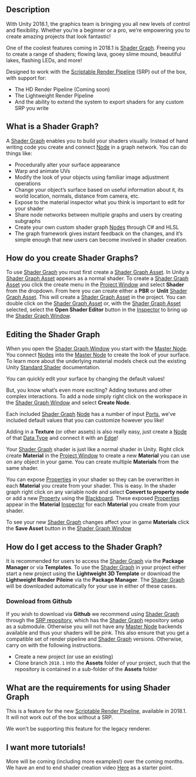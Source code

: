 ## Description

With Unity 2018.1, the graphics team is bringing you all new levels of control and flexibility. Whether you’re a beginner or a pro, we’re empowering you to create amazing projects that look fantastic!

One of the coolest features coming in 2018.1 is [Shader Graph](https://github.com/Unity-Technologies/ShaderGraph/wiki/Shader-Graph). Freeing you to create a range of shaders; flowing lava, gooey slime mound, beautiful lakes, flashing LEDs, and more!

Designed to work with the [Scriptable Render Pipeline](https://forum.unity.com/threads/feedback-wanted-scriptable-render-pipelines.470095/) (SRP) out of the box, with support for:
- The HD Render Pipeline (Coming soon)
- The Lightweight Render Pipeline
- And the ability to extend the system to export shaders for any custom SRP you write

## What is a Shader Graph?

A [Shader Graph](https://github.com/Unity-Technologies/ShaderGraph/wiki/Shader-Graph) enables you to build your shaders visually. Instead of hand writing code you create and connect [Node](https://github.com/Unity-Technologies/ShaderGraph/wiki/Node) in a graph network. You can do things like:

- Procedurally alter your surface appearance
- Warp and animate UVs
- Modify the look of your objects using familiar image adjustment operations
- Change your object’s surface based on useful information about it, its world location, normals, distance from camera, etc.
- Expose to the material inspector what you think is important to edit for your shader
- Share node networks between multiple graphs and users by creating subgraphs
- Create your own custom shader graph [Nodes](https://github.com/Unity-Technologies/ShaderGraph/wiki/Node) through C# and HLSL
- The graph framework gives instant feedback on the changes, and it’s simple enough that new users can become involved in shader creation.

## How do you create Shader Graphs?

To use [Shader Graph](https://github.com/Unity-Technologies/ShaderGraph/wiki/Shader-Graph) you must first create a [Shader Graph Asset](https://github.com/Unity-Technologies/ShaderGraph/wiki/Shader-Graph-Asset). In Unity a [Shader Graph Asset](https://github.com/Unity-Technologies/ShaderGraph/wiki/Shader-Graph-Asset) appears as a normal shader. To create a [Shader Graph Asset](https://github.com/Unity-Technologies/ShaderGraph/wiki/Shader-Graph-Asset) you click the create menu in the [Project Window](https://docs.unity3d.com/Manual/ProjectView.html) and select **Shader** from the dropdown. From here you can create either a **PBR** or **Unlit** [Shader Graph Asset](https://github.com/Unity-Technologies/ShaderGraph/wiki/Shader-Graph-Asset). This will create a [Shader Graph Asset](https://github.com/Unity-Technologies/ShaderGraph/wiki/Shader-Graph-Asset) in the project. You can double click on the [Shader Graph Asset](https://github.com/Unity-Technologies/ShaderGraph/wiki/Shader-Graph-Asset) or, with the [Shader Graph Asset](https://github.com/Unity-Technologies/ShaderGraph/wiki/Shader-Graph-Asset) selected, select the **Open Shader Editor** button in the [Inspector](https://docs.unity3d.com/Manual/UsingTheInspector.html) to bring up the [Shader Graph Window](https://github.com/Unity-Technologies/ShaderGraph/wiki/Shader-Graph-Window).

## Editing the Shader Graph

When you open the [Shader Graph Window](https://github.com/Unity-Technologies/ShaderGraph/wiki/Shader-Graph-Window) you start with the [Master Node](https://github.com/Unity-Technologies/ShaderGraph/wiki/Master-Node). You connect [Nodes](https://github.com/Unity-Technologies/ShaderGraph/wiki/Node) into the [Master Node](https://github.com/Unity-Technologies/ShaderGraph/wiki/Master-Node) to create the look of your surface. To learn more about the underlying material models check out the existing Unity [Standard Shader](https://docs.unity3d.com/Manual/shader-StandardShader.html) documentation.

You can quickly edit your surface by changing the default values!

But, you know what’s even more exciting? Adding textures and other complex interactions. To add a node simply right click on the workspace in the [Shader Graph Window](https://github.com/Unity-Technologies/ShaderGraph/wiki/Shader-Graph-Window) and select **Create Node**.

Each included [Shader Graph](https://github.com/Unity-Technologies/ShaderGraph/wiki/Shader-Graph) [Node](https://github.com/Unity-Technologies/ShaderGraph/wiki/Node) has a number of input [Ports](https://github.com/Unity-Technologies/ShaderGraph/wiki/Port), we’ve included default values that you can customize however you like!

Adding in a **Texture** (or other assets) is also really easy, just create a [Node](https://github.com/Unity-Technologies/ShaderGraph/wiki/Node) of that [Data Type](https://github.com/Unity-Technologies/ShaderGraph/wiki/Data-Types) and connect it with an [Edge](https://github.com/Unity-Technologies/ShaderGraph/wiki/Edge)!

Your [Shader Graph](https://github.com/Unity-Technologies/ShaderGraph/wiki/Shader-Graph) shader is just like a normal shader in Unity. Right click create **Material** in the [Project Window](https://docs.unity3d.com/Manual/ProjectView.html) to create a new **Material** you can use on any object in your game. You can create multiple **Materials** from the same shader.

You can expose [Properties](https://github.com/Unity-Technologies/ShaderGraph/wiki/Property-Types) in your shader so they can be overwritten in each **Material** you create from your shader. This is easy. In the shader graph right click on any variable node and select **Convert to property node** or add a new [Property](https://github.com/Unity-Technologies/ShaderGraph/wiki/Property-Types) using the [Blackboard](https://github.com/Unity-Technologies/ShaderGraph/wiki/Blackboard). These exposed [Properties](https://github.com/Unity-Technologies/ShaderGraph/wiki/Property-Types) appear in the **Material** [Inspector](https://docs.unity3d.com/Manual/UsingTheInspector.html) for each **Material** you create from your shader.

To see your new [Shader Graph](https://github.com/Unity-Technologies/ShaderGraph/wiki/Shader-Graph) changes affect your in game **Materials** click the **Save Asset** button in the [Shader Graph Window](https://github.com/Unity-Technologies/ShaderGraph/wiki/Shader-Graph-Window)

## How do I get access to the Shader Graph?

It is recommended for users to access the [Shader Graph](https://github.com/Unity-Technologies/ShaderGraph/wiki/Shader-Graph) via the **Package Manager** or via **Templates**. To use the [Shader Graph](https://github.com/Unity-Technologies/ShaderGraph/wiki/Shader-Graph) in your project either start a new project using the **Lightweight 3D Template** or download the **Lightweight Render Pileine** via the **Package Manager**. The [Shader Graph](https://github.com/Unity-Technologies/ShaderGraph/wiki/Shader-Graph) will be downloaded automatically for your use in either of these cases.

### Download from Github

If you wish to download via **Github** we recommend using [Shader Graph](https://github.com/Unity-Technologies/ShaderGraph/wiki/Shader-Graph) through the [SRP repository](https://github.com/Unity-Technologies/ScriptableRenderPipeline), which has the [Shader Graph](https://github.com/Unity-Technologies/ShaderGraph/wiki/Shader-Graph) repository setup as a submodule. Otherwise you will not have any [Master Node](https://github.com/Unity-Technologies/ShaderGraph/wiki/Master-Node) backends available and thus your shaders will be pink. This also ensure that you get a compatible set of render pipeline and [Shader Graph](https://github.com/Unity-Technologies/ShaderGraph/wiki/Shader-Graph) versions. Otherwise, carry on with the following instructions.

- Create a new project (or use an existing)
- Clone branch `2018.1` into the **Assets** folder of your project, such that the repository is contained in a sub-folder of the **Assets** folder

##  What are the requirements for using Shader Graph

This is a feature for the new [Scriptable Render Pipeline](https://forum.unity.com/threads/feedback-wanted-scriptable-render-pipelines.470095/), available in 2018.1. It will not work out of the box without a SRP.

We won’t be supporting this feature for the legacy renderer.

## I want more tutorials!

More will be coming (including more examples!) over the coming months. We have an end to end shader creation video [Here](https://www.youtube.com/watch?v=pmAHabxNtqU) as a starter point.